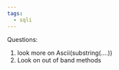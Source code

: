 ```yaml
---
tags:
  - sqli
---
```

Questions:
1. look more on Ascii(substring(....))
2. Look on out of band methods


